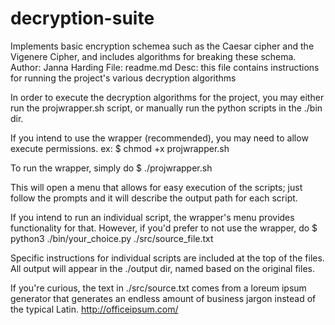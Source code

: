 # decryption-suite
Implements basic encryption schemea such as the Caesar cipher and the Vigenere Cipher, and includes algorithms for breaking these schema.
Author: Janna Harding
File:   readme.md
Desc:   this file contains instructions for running
        the project's various decryption algorithms


In order to execute the decryption algorithms for the project, you may either run
the projwrapper.sh script, or manually run the python scripts in the ./bin dir.

If you intend to use the wrapper (recommended), you may need to 
allow execute permissions. ex:
  $  chmod +x projwrapper.sh

To run the wrapper, simply do
  $  ./projwrapper.sh

This will open a menu that allows for easy execution of the scripts; just 
follow the prompts and it will describe the output path for each script.

If you intend to run an individual script, the wrapper's menu provides
functionality for that. However, if you'd prefer to not use the wrapper, do
  $  python3 ./bin/your_choice.py ./src/source_file.txt

Specific instructions for individual scripts are included at the top of the files.
All output will appear in the ./output dir, named based on the original files.

If you're curious, the text in ./src/source.txt comes from a loreum ipsum generator
that generates an endless amount of business jargon instead of the typical Latin.
  http://officeipsum.com/